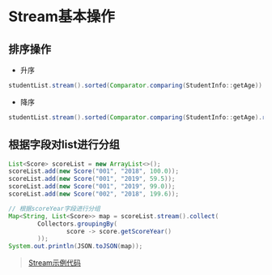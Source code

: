 # Stream基本操作

## 排序操作

- 升序

```java
studentList.stream().sorted(Comparator.comparing(StudentInfo::getAge)).collect(Collectors.toList());
```

- 降序

```java
studentList.stream().sorted(Comparator.comparing(StudentInfo::getAge).reversed()).collect(Collectors.toList());
```

## 根据字段对list进行分组

```java
List<Score> scoreList = new ArrayList<>();
scoreList.add(new Score("001", "2018", 100.0));
scoreList.add(new Score("001", "2019", 59.5));
scoreList.add(new Score("001", "2019", 99.0));
scoreList.add(new Score("002", "2018", 199.6));

// 根据scoreYear字段进行分组
Map<String, List<Score>> map = scoreList.stream().collect(
        Collectors.groupingBy(
                score -> score.getScoreYear()
        ));
System.out.println(JSON.toJSON(map));
```





> [Stream示例代码](../../others/src/main/java/collect/Stream.java)
